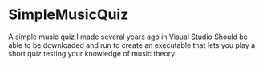 # SimpleMusicQuiz
A simple music quiz I made several years ago in Visual Studio
Should be able to be downloaded and run to create an executable that lets you play a short quiz testing your knowledge of music theory.

